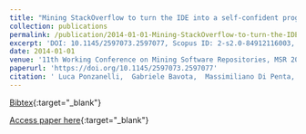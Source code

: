 ```yaml
---
title: "Mining StackOverflow to turn the IDE into a self-confident programming prompter"
collection: publications
permalink: /publication/2014-01-01-Mining-StackOverflow-to-turn-the-IDE-into-a-self-confident-programming-prompter
excerpt: 'DOI: 10.1145/2597073.2597077, Scopus ID: 2-s2.0-84912116003, Cited by: 105'
date: 2014-01-01
venue: '11th Working Conference on Mining Software Repositories, MSR 2014, Proceedings, May 31 - June 1, 2014, Hyderabad, India'
paperurl: 'https://doi.org/10.1145/2597073.2597077'
citation: ' Luca Ponzanelli,  Gabriele Bavota,  Massimiliano Di Penta,  Rocco Oliveto,  Michele Lanza, &quot;Mining StackOverflow to turn the IDE into a self-confident programming prompter.&quot; 11th Working Conference on Mining Software Repositories, MSR 2014, Proceedings, May 31 - June 1, 2014, Hyderabad, India, 2014.'
---
```

[Bibtex](https://dblp.org/rec/bib/conf/msr/PonzanelliBPOL14){:target="_blank"}

[Access paper here](https://doi.org/10.1145/2597073.2597077){:target="_blank"}
